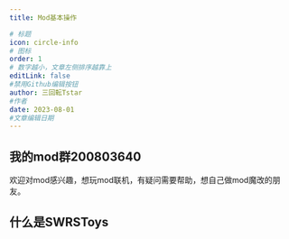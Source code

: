 ```yaml
---
title: Mod基本操作

# 标题
icon: circle-info
# 图标
order: 1
# 数字越小，文章左侧排序越靠上
editLink: false
#禁用Github编辑按钮
author: 三回転Tstar
#作者
date: 2023-08-01
#文章编辑日期
---
```


## **我的mod群200803640**
欢迎对mod感兴趣，想玩mod联机，有疑问需要帮助，想自己做mod魔改的朋友。

## **什么是SWRSToys**

